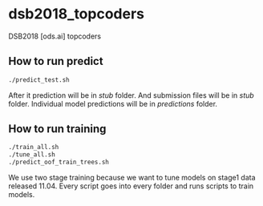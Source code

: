 # dsb2018_topcoders
DSB2018 [ods.ai] topcoders 

## How to run predict
```bash
./predict_test.sh
```

After it prediction will be in _stub_ folder. And submission files will be in _stub_ folder. Individual model predictions will be in _predictions_ folder.

## How to run training
```bash
./train_all.sh
./tune_all.sh
./predict_oof_train_trees.sh
```

We use two stage training because we want to tune models on stage1 data released 11.04.
Every script goes into every folder and runs scripts to train models.
